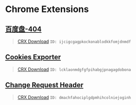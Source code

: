 Chrome Extensions
===

[百度盘-404][0]
---

 > [CRX Download][1] `ID: ijcigcgagpkockonablodkkfomjdnmdf` 

[Cookies Exporter][2]
---

 > [CRX Download][3] `ID: lcklaonmdgfgfpihabgjpnagagdobona` 

[Change Request Header][4]
---

 > [CRX Download][5] `ID: dmachfahociplgdpmhihcolniejoginh` 


 [0]: https://github.com/aa65535/chrome-extensions/tree/master/baidupan-404
 [1]: https://github.com/aa65535/chrome-extensions/raw/master/baidupan-404.crx
 [2]: https://github.com/aa65535/chrome-extensions/tree/master/cookies-exporter
 [3]: https://github.com/aa65535/chrome-extensions/raw/master/cookies-exporter.crx
 [4]: https://github.com/aa65535/chrome-extensions/tree/master/change-header
 [5]: https://github.com/aa65535/chrome-extensions/raw/master/change-header.crx
